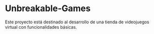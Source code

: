 # Unbreakable-Games
Este proyecto está destinado al desarrollo de una tienda de videojuegos virtual con funcionalidades básicas.
